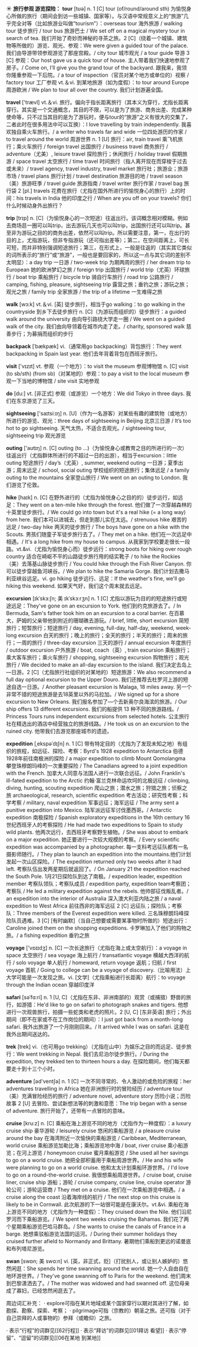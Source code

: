 ☀ <span class="category">**旅行参观 游览探险：**</span>
<span class="vocabulary">**tour**</span> [tʊə] 
<span class="definition">n. 1 [C] tour (of/round/around sth) 为愉悦身心所做的旅行（期间会到访一些城镇、国家等）。与汉语中常规意义上的“旅游”几乎完全对等（比如旅游业叫做“tourism”）：</span>overseas tour 海外旅游 / walking tour 徒步旅行 / tour bus 旅游巴士 / We set off on a magical mystery tour in search of tea. 我们开始了奇妙而神秘的寻茶之旅。<span class="definition">2 [C]（绕着一个城镇、建筑物等所做的）游览、观光、参观：</span>We were given a guided tour of the palace. 我们由导游带领参观游览了那座宫殿。/ city tour 城市观光 / a tour guide 导游 <span class="definition">3 [C] 参观：</span>Our host gave us a quick tour of house. 主人带着我们快速地参观了房子。/ Come on, I’ll give you the grand tour of the backyard. 跟我来，我领你隆重参观一下后院。/ a tour of inspection（官员对某个地方或单位的）视察 / factory tour 工厂参观 <span class="definition">vt.＆vi. 到某地旅游（如为度假）：</span>to tour around Europe 周游欧洲 / We plan to tour all over the country. 我们计划游遍全国。

<span class="vocabulary">**travel**</span> ['trævl] 
<span class="definition">vt.＆vi. 旅行。偏向于指长距离旅行（其本义为穿行，尤指长距离穿行。其实是一个交通概念，其目的不限，可以是为了旅游、商务出差、完成某种使命等，只不过当其目的是为了游玩时，便与tour的“旅游”之义有很大的交集了，二者此时在很多用法中可以互换）：</span>I love travelling by train independently. 我喜欢独自乘火车旅行。/ a writer who travels far and wide 一位四处游历的作家 / to travel around the world 周游世界 <span class="definition">n. 1 [U] 旅行：</span>air, train travel 乘飞机旅行；乘火车旅行 / foreign travel 出国旅行 / business travel 商务旅行 / adventure（尤美）, leisure travel 探险旅行；休闲旅行 / holiday travel 假期旅游 / space travel 太空旅行 / time travel 时间旅行（指人离开现在而穿梭于过去或未来）/ travel agency, travel industry, travel market 旅行社；旅游业；旅游市场 / travel plans 旅行计划 / travel destination 旅游目的地 / travel season（美）旅游旺季 / travel guide 旅游指南 / travel writer 旅行作家 / travel bag 旅行袋 <span class="definition">2 [pl.] travels 花费在旅行（尤指在国外所进行的愉悦身心的旅行）上的时间：</span>his travels in India 他的印度之行 / When are you off on your travels? 你们什么时候动身外出旅行？

<span class="vocabulary">**trip**</span> [trɪp] 
<span class="definition">n. [C]（为愉悦身心的一次短途）往返出行。该词概念相对模糊。例如去商场逛一圈可以叫trip，出去游玩几天也可以叫trip，出国旅行还可以叫trip。甚至非为游玩之目的的商务出差，依然可以叫trip。所以需要注意，第一，在出行的目的上，尤指游玩，但非专指游玩（还可指出差等）；第二，在空间距离上，可长可短，而并非特别强调短途旅行；第三，在形式上，一般是往返的（其实其它类似的词所表示的“旅行”或“旅游”，一般也是要回家的，所以这一点与其它词的差别不太明显）：</span>a day trip 一日游 / two-week trip 为期两周的旅行 / her dream trip to European 她的欧洲梦幻之旅 / foreign trip 出国旅行 / world trip（尤英）环球旅行 / boat trip 乘船旅行 / bicycle trip 骑自行车旅行 / road trip 公路旅行 / camping, fishing, pleasure, sightseeing trip 露营之旅；垂钓之旅；游玩之旅；观光之旅 / family trip 全家旅游 / the trip of a lifetime 一生难得之旅

<span class="vocabulary">**walk**</span> [wɔ:k] 
<span class="definition">vt.＆vi. [英] 徒步旅行，相当于go walking：</span>to go walking in the countryside 到乡下去徒步旅行 <span class="definition">n. [C]（为游玩而组织的）徒步旅行：</span>a guided walk around the university 由向导引路绕大学走一圈 / We went on a guided walk of the city. 我们由向导领着在城市内走了走。/ charity, sponsored walk 慈善步行；为募捐而组织的步行
           
<span class="vocabulary">**backpack**</span> [ˈbækpæk]
<span class="definition">vi.（通常用go backpacking）背包旅行：</span>They went backpacking in Spain last year. 他们去年背着背包在西班牙旅行。

<span class="vocabulary">**visit**</span> ['vɪzɪt] 
<span class="definition">vt. 参观（一个地方）：</span>to visit the museum 参观博物馆 <span class="definition">n. [C] visit (to sb/sth) (from sb)（对某地的）参观：</span>to pay a visit to the local museum 参观一下当地的博物馆 / site visit 实地参观

<span class="vocabulary">**do**</span> [du:] 
<span class="definition">vt. [非正式] 参观（或游览）一个地方：</span>We did Tokyo in three days. 我们在东京游览了三天。

<span class="vocabulary">**sightseeing**</span> ['saɪtsi:ɪŋ] 
<span class="definition">n. [U]（作为一名游客）对某些有趣的建筑物（或地方）所进行的游览、观光：</span>three days of sightseeing in Beijing 北京三日游 / It’s too hot to go sightseeing. 天气太热，不适合去观光。/ sightseeing tour, sightseeing trip 观光游览

<span class="vocabulary">**outing**</span> ['aʊtɪŋ] 
<span class="definition">n. [C] outing (to ...)（为愉悦身心或教育之目的所进行的一次）往返出行（尤指群体所进行的不超过一日的出游），相当于excursion：</span>little outing 短途旅行 / day’s（尤英）, summer, weekend outing 一日游；夏季出游；周末远足 / school, social outing 学校组织的短途旅行；集体远足 / a family outing to the mountains 全家登山旅行 / We went on an outing to London. 我们游览了伦敦。
           
<span class="vocabulary">**hike**</span> [haɪk]
<span class="definition">n. [C] 在野外进行的（尤指为愉悦身心之目的的）徒步远行，如远足：</span>They went on a ten-mile hike through the forest. 他们做了一次穿越森林的十英里徒步旅行。/ We could go into town but it's a real hike (= a long way) from here. 我们本可以进城去，但走到那儿实在太远。/ strenuous hike 艰苦的远足 / two-day hike 两天的徒步旅行 / The boys have gone on a hike with the Scouts. 男孩们随童子军徒步旅行去了。/ They met on a hike. 他们在一次远足中相遇。/ It's a long hike from my house to campus. 从我家到学校要走很长一段路。<span class="definition">vt.&vi.（尤指为愉悦身心而）徒步远行：</span>strong boots for hiking over rough country 适合在崎岖不平的山路徒步旅行用的结实靴子 / to hike the Rockies（美）去落基山脉徒步旅行 / You could hike through the Fish River Canyon. 你可以徒步穿越鱼河峡谷。/ We plan to hike the Samaria Gorge. 我们计划去撒马利亚峡谷远足。<span class="definition">vi. go hiking 徒步远行、远足：</span>If the weather's fine, we'll go hiking this weekend. 如果天气好，我们这个周末就去远足。

<span class="vocabulary">**excursion**</span> [ɪkˈskɜ:ʃn; 美 ɪkˈskɜ:rʒn]
<span class="definition">n. 1 [C] 尤指以游玩为目的的短途旅行或短途远足：</span>They've gone on an excursion to York. 他们到约克旅游去了。/ In Bermuda, Sam's father took him on an excursion to a coral barrier. 在百慕大，萨姆的父亲带他到附近的珊瑚礁去游玩。/ brief, little, short excursion 简短旅行；短暂旅行；短途旅行 / day, evening, full-day, half-day, weekend, week-long excursion 白天的旅行；晚上的旅行；全天的旅行；半天的旅行；周末的旅行；一周的旅行 / three-day excursion 三天的游行 / annual excursion 年度旅行 / outdoor excursion 户外旅游 / boat, coach（英）, train excursion 乘船旅行；乘大客车旅行；乘火车旅行 / shopping, sightseeing excursion 购物旅行；观光旅行 / We decided to make an all-day excursion to the island. 我们决定去岛上—日游。<span class="definition">2 [C]（尤指旅行社组织的对某地的）短途旅游：</span>We also recommend a full day optional excursion to the Upper Douro. 我们还推荐去杜罗河上游的短途自选一日游。/ Another pleasant excursion is Malaga, 18 miles away. 另一个非常不错的短途旅游是去18英里以外的马拉加。/ We signed up for a shore excursion to New Orleans. 我们报名参加了—个去新奥尔良海滨的旅游。/ Our ship offers 13 different excursions. 我们的船提供 13 种不同的旅游路线。/ Princess Tours runs independent excursions from selected hotels. 公主旅行社在精选出的酒店中经营独立的旅游线路。/ He took us on an excursion to the ruined city. 他带我们去游览那座城市的遗迹。
           
<span class="vocabulary">**expedition**</span> [ˌekspəˈdɪʃn]
<span class="definition">n. 1 [C] 带有特定目的（尤指为了发现未知之地）有组织的旅程，如远征、探险、考察：</span>Byrd's 1928 expedition to Antarctica 伯德1928年前往南极洲的探险 / a major expedition to climb Mount Qomolangma 攀登珠穆朗玛峰的一次重要探险 / The Canadians agreed to a joint expedition with the French. 加拿大人同意与法国人进行一次联合远征。/ John Franklin's ill-fated expedition to the Arctic 约翰·富兰克林命运坎坷的北极远征 / climbing, diving, hunting, scouting expedition 爬山之旅；潜水之旅；狩猎之旅；侦察之旅 archaeological, research, scientific expedition 考古活动；研究性考察；科学考察 / military, naval expedition 军事远征；海军远征 / The army sent a punitive expedition into Mexico. 陆军派远征军讨伐墨西哥。/ Antarctic expedition 南极探险 / Spanish exploratory expeditions in the 16th century 16世纪西班牙人的考察探险 / He had made two expeditions to Spain to study wild plants. 他两次远行，去西班牙考察野生植物。/ She was about to embark on a major expedition. 她正要进行一次较大规模的考察。/ Every scientific expedition was accompanied by a photographer. 每一支科考远征队都有一名摄影师随行。/ They plan to launch an expedition into the mountains.他们计划发起一次山区探险。/ The expedition returned only two weeks after it had left. 考察队伍出发两星期后就返回了。/ On January 21 the expedition reached the South Pole. 1月21日探险队到达了南极。/ expedition leader, expedition member 考察队领队；考察队成员 / expedition party, expedition team考察团；考察队 / He led a military expedition against the rebels. 他帅部征伐叛乱者。/ an expedition into the interior of Australia 深入澳大利亚内陆之旅 / a naval expedition to West Africa 前往西非的海军远征 <span class="definition">2 [C] 远征队；探险队；考察队：</span>Three members of the Everest expedition were killed. 三名珠穆朗玛峰探险队员遇难。<span class="definition">3 [C] [有时幽默]（当自己想要或需要某事物时所做的）短途出行：</span>Caroline joined them on the shopping expeditions. 卡罗琳加入了他们的购物之旅。/ a fishing expedition 垂钓之旅

<span class="vocabulary">**voyage**</span> ['vɒɪɪdӡ] 
<span class="definition">n. [C] 一次长途旅行（尤指在海上或太空航行）：</span>a voyage in space 太空旅行 / sea voyage 海上航行 / transatlantic voyage 横越大西洋的航行 / solo voyage 单人航行 / homeward, return voyage 返航；归航 / first voyage 首航 / Going to college can be a voyage of discovery.（比喻用法）上大学可能是一次发现之旅。<span class="definition">vi. [文学]（尤指乘船进行长距离）航行：</span>to voyage through the Indian ocean 穿越印度洋
            
<span class="vocabulary">**safari**</span> [səˈfɑ:ri]
<span class="definition">n. 1 [U, C]（尤指在东非、非洲南部的）观赏（或捕猎）野兽的旅行，如游猎：</span>He'd like to go on safari to photograph snakes and tigers. 他想进行一次观兽旅行，拍摄一些蛇类和老虎的照片。<span class="definition">2 [U, C] [东非英语] 旅行；外出期间（即不在家或不在工作岗位的期间）：</span>I just got back from a month-long safari. 我外出旅游了一个月刚刚回来。/ It arrived while I was on safari. 这是在我外出期间送达的。          

<span class="vocabulary">**trek**</span> [trek]
<span class="definition">vi.（也可用go trekking）（尤指在山中）为娱乐之目的而远足、徒步旅行：</span>We went trekking in Nepal. 我们去尼泊尔徒步旅行。/ During the expedition, they trekked ten to thirteen hours a day. 在探险期间，他们每天都要走十到十三个小时。

<span class="vocabulary">**adventure**</span> [əd'ventʃə] 
<span class="definition">n. 1 [C] 一次不同寻常的、令人激动的或危险的旅程：</span>her adventures travelling in Africa 她在非洲旅行时的冒险经历 / adventure tour（美）充满冒险经历的旅行 / adventure novel, adventure story 历险小说；历险故事 <span class="definition">2 [U] 去冒险、尝试新想法等的刺激和意愿：</span>The trip began with a sense of adventure. 旅行开始了，还带有一点冒险的意味。
           
<span class="vocabulary">**cruise**</span> [kru:z]
<span class="definition">n. [C] 乘船在海上游览不同的地方（尤指作为一种度假）：</span>a luxury cruise ship 豪华游轮 / leisurely cruise 悠闲的乘船游览 / a pleasure cruise around the bay 在海湾附近一次愉快的乘船游览 / Caribbean, Mediterranean, world cruise 乘船游览加勒比海；乘船游览地中海 / boat, river cruise 乘小船游览；在河上游览 / honeymoon cruise 蜜月乘船游览 / She used all her savings to go on a world cruise. 她把全部积蓄用于乘船周游世界。/ He and his wife were planning to go on a world cruise. 他和太太计划乘船环游世界。/ I'd love to go on a round-the-world cruise. 我很想乘船周游世界。/ cruise boat, cruise liner, cruise ship 游船；游轮 / cruise company, cruise line, cruise operator 游轮公司；游轮运营商 / They met on a cruise. 他们在一次乘船游览中相遇。/ a cruise along the coast 沿着海岸线的航行 / The next stop on this cruise is likely to be in Cornwall. 此次航游的下一站很可能是在康沃尔。<span class="definition">vt.&vi. 乘船在海上游览不同的地方（尤指作为一种度假）：</span>They cruised down the Nile. 他们沿尼罗河而下乘船游览。/ We spent two weeks cruising the Bahamas. 我们花了两个星期乘船游览巴哈马群岛。/ She wants to cruise the canals of France in a barge. 她想乘驳船游览法国的运河。/ During their summer holidays they cruised further afield to Normandy and Brittany. 暑期他们乘船到更远的诺曼底和布列塔尼游览。
           
<span class="vocabulary">**swan**</span> [swɒn; 美 swɑ:n]
<span class="definition">vi. [英，非正式，贬]（打扰别人，或让别人嫉妒的）悠然闲逛：</span>She spends her time swanning around the world. 她一个人自由自在地环游世界。/ They've gone swanning off to Paris for the weekend. 他们周末到巴黎潇洒去了。/ The mother was widowed and had swanned off. 这位母亲成了寡妇，已经悠然闲逛去了。

周边词汇补充：
· explore可指在某片地域或某个国家穿行以期对其进行了解，如勘探、勘察、探索、考察；
· pilgrimage可指（宗教的）朝圣之旅。还可指（对于自己崇拜的人或事物的）参拜（或瞻仰）之旅。

· 表示“行程”的词群见[[62行程]]
· 表示“拜访”的词群见[[01拜访 看望]]
· 表示“停留”、“逗留”的词群见[[06在某地 到某地]]
